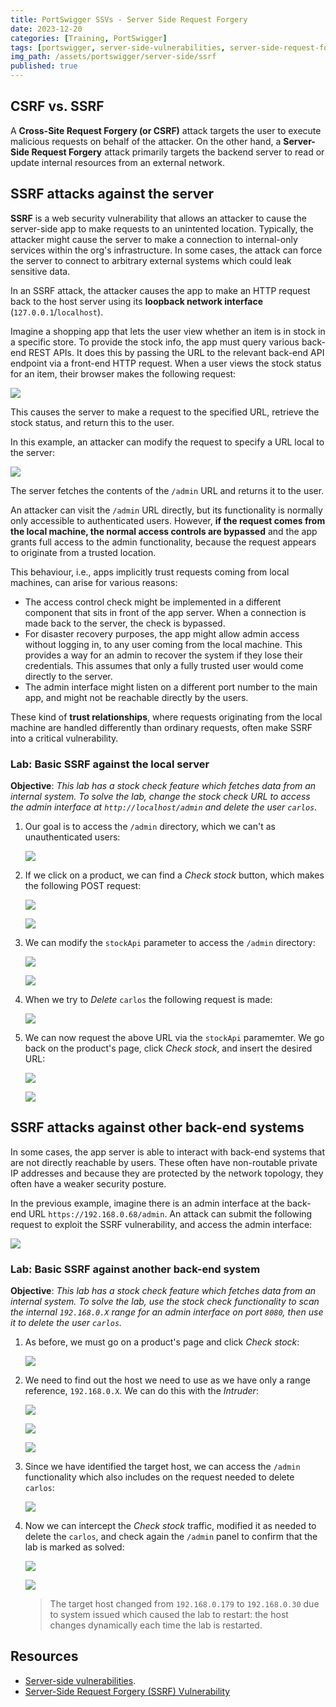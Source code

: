```yaml
---
title: PortSwigger SSVs - Server Side Request Forgery
date: 2023-12-20
categories: [Training, PortSwigger]
tags: [portswigger, server-side-vulnerabilities, server-side-request-forgery, ssrf, burp, burp-intruder, brute-force]
img_path: /assets/portswigger/server-side/ssrf
published: true
---
```


## CSRF vs. SSRF

A **Cross-Site Request Forgery (or CSRF)** attack targets the user to execute malicious requests on behalf of the attacker. On the other hand, a **Server-Side Request Forgery** attack primarily targets the backend server to read or update internal resources from an external network.

## SSRF attacks against the server

**SSRF** is a web security vulnerability that allows an attacker to cause the server-side app to make requests to an unintented location. Typically, the attacker might cause the server to make a connection to internal-only services within the org's infrastructure. In some cases, the attack can force the server to connect to arbitrary external systems which could leak sensitive data.

In an SSRF attack, the attacker causes the app to make an HTTP request back to the host server using its **loopback network interface** (`127.0.0.1`/`localhost`).

Imagine a shopping app that lets the user view whether an item is in stock in a specific store. To provide the stock info, the app must query various back-end REST APIs. It does this by passing the URL to the relevant back-end API endpoint via a front-end HTTP request. When a user views the stock status for an item, their browser makes the following request:

![](legit_request.png)

This causes the server to make a request to the specified URL, retrieve the stock status, and return this to the user.

In this example, an attacker can modify the request to specify a URL local to the server:

![](modified_request.png)

The server fetches the contents of the `/admin` URL and returns it to the user. 

An attacker can visit the `/admin` URL directly, but its functionality is normally only accessible to authenticated users. However, **if the request comes from the local machine, the normal access controls are bypassed** and the app grants full access to the admin functionality, because the request appears to originate from a trusted location.

This behaviour, i.e., apps implicitly trust requests coming from local machines, can arise for various reasons:
- The access control check might be implemented in a different component that sits in front of the app server. When a connection is made back to the server, the check is bypassed.
- For disaster recovery purposes, the app might allow admin access without logging in, to any user coming from the local machine. This provides a way for an admin to recover the system if they lose their credentials. This assumes that only a fully trusted user would come directly to the server.
- The admin interface might listen on a different port number to the main app, and might not be reachable directly by the users.

These kind of **trust relationships**, where requests originating from the local machine are handled differently than ordinary requests, often make SSRF into a critical vulnerability.

### Lab: Basic SSRF against the local server

**Objective**:  _This lab has a stock check feature which fetches data from an internal system. To solve the lab, change the stock check URL to access the admin interface at `http://localhost/admin` and delete the user `carlos`._

1. Our goal is to access the `/admin` directory, which we can't as unauthenticated users:

    ![](lab1_admin_dir.png)

2. If we click on a product, we can find a *Check stock* button, which makes the following POST request:

    ![](lab1_check_stock.png)

    ![](lab1_check_stock_request.png)

3. We can modify the `stockApi` parameter to access the `/admin` directory:

    ![](lab1_check_stock_request_modified.png)

    ![](lab1_admin_panel.png)

4. When we try to *Delete* `carlos` the following request is made:

    ![](lab1_delete_request.png)

5. We can now request the above URL via the `stockApi` paramemter. We go back on the product's page, click *Check stock*, and insert the desired URL:

    ![](lab1_stock_delete_request.png)

    ![](lab1_solved.png)

## SSRF attacks against other back-end systems

In some cases, the app server is able to interact with back-end systems that are not directly reachable by users. These often have non-routable private IP addresses and because they are protected by the network topology, they often have a weaker security posture.

In the previous example, imagine there is an admin interface at the back-end URL `https://192.168.0.68/admin`. An attack can submit the following request to exploit the SSRF vulnerability, and access the admin interface:

![](request_admin_if.png)

### Lab: Basic SSRF against another back-end system

**Objective**:  _This lab has a stock check feature which fetches data from an internal system. To solve the lab, use the stock check functionality to scan the internal `192.168.0.X` range for an admin interface on port `8080`, then use it to delete the user `carlos`._

1. As before, we must go on a product's page and click *Check stock*:

    ![](lab2_stock_request.png)

2. We need to find out the host we need to use as we have only a range reference, `192.168.0.X`. We can do this with the *Intruder*:

    ![](lab2_payload_position.png)

    ![](lab2_payload_settings.png)

    ![](lab2_intruder_results.png)

3. Since we have identified the target host, we can access the `/admin` functionality which also includes on the request needed to delete `carlos`:

    ![](lab2_modified_request.png)

4. Now we can intercept the *Check stock* traffic, modified it as needed to delete the `carlos`, and check again the `/admin` panel to confirm that the lab is marked as solved:

    ![](lab2_intercept_delete_request.png)

    ![](lab2_solved.png)

    > The target host changed from `192.168.0.179` to `192.168.0.30` due to system issued which caused the lab to restart: the host changes dynamically each time the lab is restarted.

## Resources

- [Server-side vulnerabilities](https://portswigger.net/web-security/learning-paths/server-side-vulnerabilities-apprentice).
- [Server-Side Request Forgery (SSRF) Vulnerability](https://crashtest-security.com/server-side-request-forgery-ssrf/#:~:text=What%20is%20the%20difference%20between,resources%20from%20an%20external%20network.)